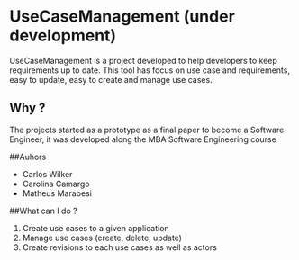 # UseCaseManagement (under development)

UseCaseManagement is a project developed to help developers to keep requirements up to date. 
This tool has focus on use case and requirements, easy to update, easy to create and manage use cases.

## Why ?

The projects started as a prototype as a final paper to become a Software Engineer, 
it was developed along the MBA Software Engineering course

##Auhors

* Carlos Wilker
* Carolina Camargo
* Matheus Marabesi

##What can I do ?

1. Create use cases to a given application
2. Manage use cases (create, delete, update)
3. Create revisions to each use cases as well as actors
